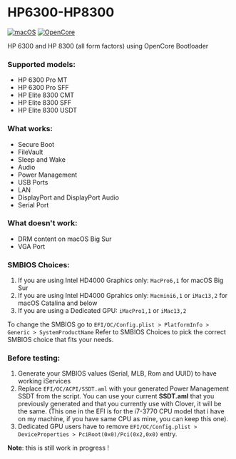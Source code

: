 # HP6300-HP8300

[![macOS](https://img.shields.io/badge/macOS-Big_Sur_11.0.1-green)](https://www.apple.com/macos/big-sur/)
[![OpenCore](https://img.shields.io/badge/OpenCore-0.6.3-green)](https://github.com/acidanthera/OpenCorePkg)

HP 6300 and HP 8300 (all form factors) using OpenCore Bootloader

### Supported models:
- HP 6300 Pro MT
- HP 6300 Pro SFF
- HP Elite 8300 CMT
- HP Elite 8300 SFF
- HP Elite 8300 USDT

### What works:
- Secure Boot
- FileVault
- Sleep and Wake
- Audio
- Power Management
- USB Ports
- LAN
- DisplayPort and DisplayPort Audio
- Serial Port

### What doesn't work:
- DRM content on macOS Big Sur
- VGA Port

### SMBIOS Choices:
1. If you are using Intel HD4000 Graphics only: `MacPro6,1` for macOS Big Sur
2. If you are using Intel HD4000 Gprahics only: `Macmini6,1` or `iMac13,2` for macOS Catalina and below
3. If you are using a Dedicated GPU: `iMacPro1,1` or `iMac13,2`

To change the SMBIOS go to `EFI/OC/Config.plist > PlatformInfo > Generic > SystemProductName`
Refer to SMBIOS Choices to pick the correct SMBIOS choice that fits your needs.

### Before testing:
1. Generate your SMBIOS values (Serial, MLB, Rom and UUID) to have working iServices
2. Replace `EFI/OC/ACPI/SSDT.aml` with your generated Power Management SSDT from the script. You can use your current **SSDT.aml** that you previously generated and that you currently use with Clover, it will be the same.
(This one in the EFI is for the i7-3770 CPU model that i have on my machine, if you have same CPU as mine, you can keep this one).
3. Dedicated GPU users have to remove `EFI/OC/Config.plist > DeviceProperties > PciRoot(0x0)/Pci(0x2,0x0)` entry.

**Note**: this is still work in progress !
